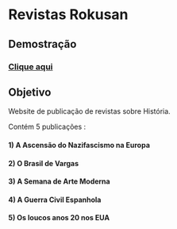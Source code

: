# Revistas Rokusan

## Demostração

### [Clique aqui](https://cledsonb.github.io/RevistaRokusan/)

## Objetivo

Website de publicação de revistas sobre História.

Contém 5 publicações :

#### 1) A Ascensão do Nazifascismo na Europa
#### 2) O Brasil de Vargas
#### 3) A Semana de Arte Moderna
#### 4) A Guerra Civil Espanhola
#### 5) Os loucos anos 20 nos EUA
